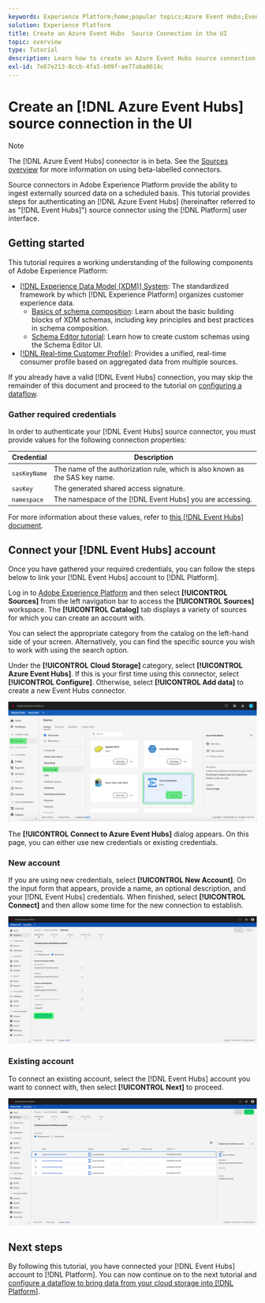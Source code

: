 ```yaml
---
keywords: Experience Platform;home;popular topics;Azure Event Hubs;Event Hubs;azure event hubs
solution: Experience Platform
title: Create an Azure Event Hubs  Source Connection in the UI
topic: overview
type: Tutorial
description: Learn how to create an Azure Event Hubs source connection using the Adobe Experience Platform UI.
exl-id: 7e67e213-8ccb-4fa5-b09f-ae77aba8614c
---
```

# Create an [!DNL Azure Event Hubs] source connection in the UI

>[!NOTE]
>
> The [!DNL Azure Event Hubs] connector is in beta. See the [Sources overview](../../../../home.md#terms-and-conditions) for more information on using beta-labelled connectors.

Source connectors in Adobe Experience Platform provide the ability to ingest externally sourced data on a scheduled basis. This tutorial provides steps for authenticating an [!DNL Azure Event Hubs] (hereinafter referred to as "[!DNL Event Hubs]") source connector using the [!DNL Platform] user interface.

## Getting started

This tutorial requires a working understanding of the following components of Adobe Experience Platform:

-   [[!DNL Experience Data Model (XDM)] System](../../../../../xdm/home.md): The standardized framework by which [!DNL Experience Platform] organizes customer experience data.
    -   [Basics of schema composition](../../../../../xdm/schema/composition.md): Learn about the basic building blocks of XDM schemas, including key principles and best practices in schema composition.
    -   [Schema Editor tutorial](../../../../../xdm/tutorials/create-schema-ui.md): Learn how to create custom schemas using the Schema Editor UI.
-   [[!DNL Real-time Customer Profile]](../../../../../profile/home.md): Provides a unified, real-time consumer profile based on aggregated data from multiple sources.

If you already have a valid [!DNL Event Hubs] connection, you may skip the remainder of this document and proceed to the tutorial on [configuring a dataflow](../../dataflow/streaming/cloud-storage-streaming.md).

### Gather required credentials

In order to authenticate your [!DNL Event Hubs] source connector, you must provide values for the following connection properties:

| Credential | Description |
| ---------- | ----------- |
| `sasKeyName` | The name of the authorization rule, which is also known as the SAS key name. |
| `sasKey` | The generated shared access signature. |
| `namespace` | The namespace of the [!DNL Event Hubs] you are accessing. |

For more information about these values, refer to [this [!DNL Event Hubs] document](https://docs.microsoft.com/en-us/azure/event-hubs/authenticate-shared-access-signature).

## Connect your [!DNL Event Hubs] account

Once you have gathered your required credentials, you can follow the steps below to link your [!DNL Event Hubs] account to [!DNL Platform].

Log in to [Adobe Experience Platform](https://platform.adobe.com) and then select **[!UICONTROL Sources]** from the left navigation bar to access the **[!UICONTROL Sources]** workspace. The **[!UICONTROL Catalog]** tab displays a variety of sources for which you can create an account with.

You can select the appropriate category from the catalog on the left-hand side of your screen. Alternatively, you can find the specific source you wish to work with using the search option.

Under the **[!UICONTROL Cloud Storage]** category, select **[!UICONTROL Azure Event Hubs]**. If this is your first time using this connector, select **[!UICONTROL Configure]**. Otherwise, select **[!UICONTROL Add data]** to create a new Event Hubs connector.

![](../../../../images/tutorials/create/eventhub/catalog.png)

The **[!UICONTROL Connect to Azure Event Hubs]** dialog appears. On this page, you can either use new credentials or existing credentials. 

### New account

If you are using new credentials, select **[!UICONTROL New Account]**. On the input form that appears, provide a name, an optional description, and your [!DNL Event Hubs] credentials. When finished, select **[!UICONTROL Connect]** and then allow some time for the new connection to establish.

![](../../../../images/tutorials/create/eventhub/new.png)

### Existing account

To connect an existing account, select the [!DNL Event Hubs] account you want to connect with, then select **[!UICONTROL Next]** to proceed.

![](../../../../images/tutorials/create/eventhub/existing.png)

## Next steps

By following this tutorial, you have connected your [!DNL Event Hubs] account to [!DNL Platform]. You can now continue on to the next tutorial and [configure a dataflow to bring data from your cloud storage into [!DNL Platform]](../../dataflow/streaming/cloud-storage-streaming.md).
